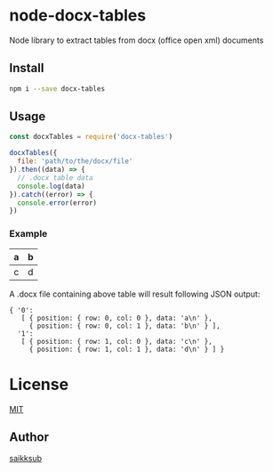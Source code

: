 # node-docx-tables
Node library to extract tables from docx (office open xml) documents

## Install
``` bash
npm i --save docx-tables
```

## Usage
``` JavaScript
const docxTables = require('docx-tables')

docxTables({
  file: 'path/to/the/docx/file'
}).then((data) => {
  // .docx table data
  console.log(data)
}).catch((error) => {
  console.error(error)
})
```

### Example

| a | b
|-|-|
| c | d

A .docx file containing above table will result following JSON output:
```
{ '0':
   [ { position: { row: 0, col: 0 }, data: 'a\n' },
     { position: { row: 0, col: 1 }, data: 'b\n' } ],
  '1':
   [ { position: { row: 1, col: 0 }, data: 'c\n' },
     { position: { row: 1, col: 1 }, data: 'd\n' } ] }
```

# License
[MIT](https://opensource.org/licenses/MIT)

## Author
[saikksub](https://github.com/saikksub)
